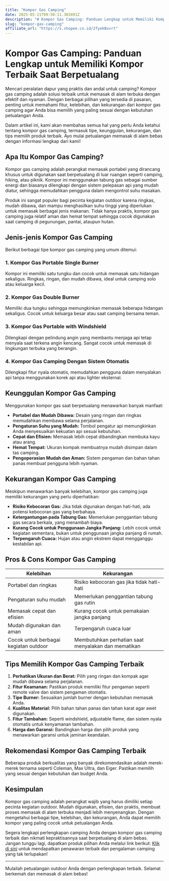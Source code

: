 ```yaml
---
title: "Kompor Gas Camping"
date: 2025-05-21T09:50:11.303491Z
description: "# Kompor Gas Camping: Panduan Lengkap untuk Memiliki Kompor Terbaik Saat Berpetualang..."
slug: "kompor-gas-camping"
affiliate_url: "https://s.shopee.co.id/2fyekBxvrt"
---
```

# Kompor Gas Camping: Panduan Lengkap untuk Memiliki Kompor Terbaik Saat Berpetualang

Mencari peralatan dapur yang praktis dan andal untuk camping? Kompor gas camping adalah solusi terbaik untuk memasak di alam terbuka dengan efektif dan nyaman. Dengan berbagai pilihan yang tersedia di pasaran, penting untuk memahami fitur, kelebihan, dan kekurangan dari kompor gas camping agar Anda bisa memilih yang paling sesuai dengan kebutuhan petualangan Anda.

Dalam artikel ini, kami akan membahas semua hal yang perlu Anda ketahui tentang kompor gas camping, termasuk tipe, keunggulan, kekurangan, dan tips memilih produk terbaik. Ayo mulai petualangan memasak di alam bebas dengan informasi lengkap dari kami!

## Apa Itu Kompor Gas Camping?

Kompor gas camping adalah perangkat memasak portabel yang dirancang khusus untuk digunakan saat berpetualang di luar ruangan seperti camping, hiking, atau piknik. Kompor ini menggunakan tabung gas sebagai sumber energi dan biasanya dilengkapi dengan sistem pelepasan api yang mudah diatur, sehingga memudahkan pengguna dalam mengontrol suhu masakan.

Produk ini sangat populer bagi pecinta kegiatan outdoor karena ringkas, mudah dibawa, dan mampu menghasilkan suhu tinggi yang diperlukan untuk memasak berbagai jenis makanan. Tidak hanya praktis, kompor gas camping juga relatif aman dan hemat tempat sehingga cocok digunakan saat camping di pegunungan, pantai, ataupun hutan.

## Jenis-jenis Kompor Gas Camping

Berikut berbagai tipe kompor gas camping yang umum ditemui:

### 1. Kompor Gas Portable Single Burner
Kompor ini memiliki satu tungku dan cocok untuk memasak satu hidangan sekaligus. Ringkas, ringan, dan mudah dibawa, ideal untuk camping solo atau keluarga kecil.

### 2. Kompor Gas Double Burner
Memiliki dua tungku sehingga memungkinkan memasak beberapa hidangan sekaligus. Cocok untuk keluarga besar atau saat camping bersama teman.

### 3. Kompor Gas Portable with Windshield
Dilengkapi dengan pelindung angin yang membantu menjaga api tetap menyala saat terkena angin kencang. Sangat cocok untuk memasak di lingkungan terbuka yang berangin.

### 4. Kompor Gas Camping Dengan Sistem Otomatis
Dilengkapi fitur nyala otomatis, memudahkan pengguna dalam menyalakan api tanpa menggunakan korek api atau lighter eksternal.

## Keunggulan Kompor Gas Camping

Menggunakan kompor gas saat berpetualang menawarkan banyak manfaat:

- **Portabel dan Mudah Dibawa:** Desain yang ringan dan ringkas memudahkan membawa selama perjalanan.
- **Pengaturan Suhu yang Mudah:** Tombol pengatur api memungkinkan Anda menyesuaikan kekuatan api sesuai kebutuhan.
- **Cepat dan Efisien:** Memasak lebih cepat dibandingkan membuka kayu atau arang.
- **Hemat Tempat:** Ukuran kompak membuatnya mudah disimpan dalam tas camping.
- **Pengoperasian Mudah dan Aman:** Sistem pengaman dan bahan tahan panas membuat pengguna lebih nyaman.

## Kekurangan Kompor Gas Camping

Meskipun menawarkan banyak kelebihan, kompor gas camping juga memiliki kekurangan yang perlu diperhatikan:

- **Risiko Kebocoran Gas:** Jika tidak digunakan dengan hati-hati, ada potensi kebocoran gas yang berbahaya.
- **Ketergantungan pada Tabung Gas:** Memerlukan penggantian tabung gas secara berkala, yang menambah biaya.
- **Kurang Cocok untuk Penggunaan Jangka Panjang:** Lebih cocok untuk kegiatan sementara, bukan untuk penggunaan jangka panjang di rumah.
- **Terpengaruh Cuaca:** Hujan atau angin ekstrem dapat mengganggu kestabilan api.

## Pros & Cons Kompor Gas Camping

| Kelebihan                                 | Kekurangan                                   |
|------------------------------------------|---------------------------------------------|
| Portabel dan ringkas                   | Risiko kebocoran gas jika tidak hati-hati  |
| Pengaturan suhu mudah                  | Memerlukan penggantian tabung gas rutin   |
| Memasak cepat dan efisien               | Kurang cocok untuk pemakaian jangka panjang|
| Mudah digunakan dan aman               | Terpengaruh cuaca luar                     |
| Cocok untuk berbagai kegiatan outdoor | Membutuhkan perhatian saat menyalakan dan mematikan |

## Tips Memilih Kompor Gas Camping Terbaik

1. **Perhatikan Ukuran dan Berat:** Pilih yang ringan dan kompak agar mudah dibawa selama perjalanan.
2. **Fitur Keamanan:** Pastikan produk memiliki fitur pengaman seperti remote valve dan sistem pengaman otomatis.
3. **Tipe Burner:** Sesuaikan jumlah burner dengan kebutuhan memasak Anda.
4. **Kualitas Material:** Pilih bahan tahan panas dan tahan karat agar awet digunakan.
5. **Fitur Tambahan:** Seperti windshield, adjustable flame, dan sistem nyala otomatis untuk kenyamanan tambahan.
6. **Harga dan Garansi:** Bandingkan harga dan pilih produk yang menawarkan garansi untuk jaminan keandalan.

## Rekomendasi Kompor Gas Camping Terbaik

Beberapa produk berkualitas yang banyak direkomendasikan adalah merek-merek ternama seperti Coleman, Max Ultra, dan Eiger. Pastikan memilih yang sesuai dengan kebutuhan dan budget Anda.

## Kesimpulan

Kompor gas camping adalah perangkat wajib yang harus dimiliki setiap pecinta kegiatan outdoor. Mudah digunakan, efisien, dan praktis, membuat proses memasak di alam terbuka menjadi lebih menyenangkan. Dengan mengetahui berbagai tipe, kelebihan, dan kekurangan, Anda dapat memilih kompor yang paling cocok untuk petualangan Anda.

Segera lengkapi perlengkapan camping Anda dengan kompor gas camping terbaik dan nikmati kepraktisannya saat berpetualang di alam bebas. Jangan tunggu lagi, dapatkan produk pilihan Anda melalui link berikut: [Klik di sini](https://s.shopee.co.id/2fyekBxvrt) untuk mendapatkan penawaran terbaik dan pengalaman camping yang tak terlupakan!

---

Mulailah petualangan outdoor Anda dengan perlengkapan terbaik. Selamat berkemah dan memasak di alam bebas!